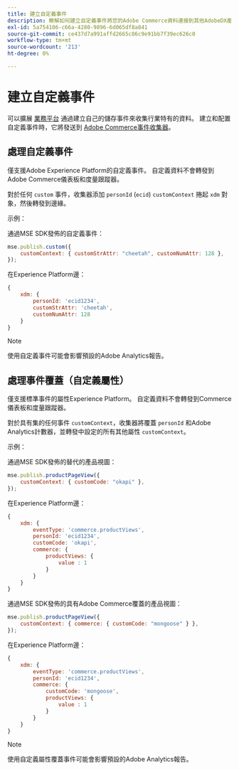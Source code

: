 ```yaml
---
title: 建立自定義事件
description: 瞭解如何建立自定義事件將您的Adobe Commerce資料連接到其他AdobeDX產品。
exl-id: 5a754106-c66a-4280-9896-6d065df8a841
source-git-commit: ce437d7a991affd2665c86c9e91bb7f39ec626c0
workflow-type: tm+mt
source-wordcount: '213'
ht-degree: 0%

---
```


# 建立自定義事件

可以擴展 [業務平台](events.md) 通過建立自己的儲存事件來收集行業特有的資料。 建立和配置自定義事件時，它將發送到 [Adobe Commerce事件收集器](https://www.npmjs.com/package/@adobe/magento-storefront-event-collector)。

## 處理自定義事件

僅支援Adobe Experience Platform的自定義事件。 自定義資料不會轉發到Adobe Commerce儀表板和度量跟蹤器。

對於任何 `custom` 事件，收集器添加 `personId` (`ecid`) `customContext` 捲起 `xdm` 對象，然後轉發到邊緣。

示例：

通過MSE SDK發佈的自定義事件：

```javascript
mse.publish.custom({
    customContext: { customStrAttr: "cheetah", customNumAttr: 128 },
});
```

在Experience Platform邊：

```javascript
{
    xdm: {
        personId: 'ecid1234',
        customStrAttr: 'cheetah',
        customNumAttr: 128
    }
}
```

>[!NOTE]
>
> 使用自定義事件可能會影響預設的Adobe Analytics報告。

## 處理事件覆蓋（自定義屬性）

僅支援標準事件的屬性Experience Platform。 自定義資料不會轉發到Commerce儀表板和度量跟蹤器。

對於具有集的任何事件 `customContext`，收集器將覆蓋 `personId` 和Adobe Analytics計數器，並轉發中設定的所有其他屬性 `customContext`。

示例：

通過MSE SDK發佈的替代的產品視圖：

```javascript
mse.publish.productPageView({
    customContext: { customCode: "okapi" },
});
```

在Experience Platform邊：

```javascript
{
    xdm: {
        eventType: 'commerce.productViews',
        personId: 'ecid1234',
        customCode: 'okapi',
        commerce: {
            productViews: {
                value : 1
            }
        }
    }
}
```

通過MSE SDK發佈的具有Adobe Commerce覆蓋的產品視圖：

```javascript
mse.publish.productPageView({
    customContext: { commerce: { customCode: "mongoose" } },
});
```

在Experience Platform邊：

```javascript
{
    xdm: {
        eventType: 'commerce.productViews',
        personId: 'ecid1234',
        commerce: {
            customCode: 'mongoose',
            productViews: {
                value : 1
            }
        }
    }
}
```

>[!NOTE]
>
> 使用自定義屬性覆蓋事件可能會影響預設的Adobe Analytics報告。
